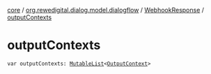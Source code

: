 [core](../../index.md) / [org.rewedigital.dialog.model.dialogflow](../index.md) / [WebhookResponse](index.md) / [outputContexts](./output-contexts.md)

# outputContexts

`var outputContexts: `[`MutableList`](https://kotlinlang.org/api/latest/jvm/stdlib/kotlin.collections/-mutable-list/index.html)`<`[`OutputContext`](../-output-context/index.md)`>`
